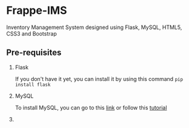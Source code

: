 # Frappe-IMS
Inventory Management System designed using Flask, MySQL, HTML5, CSS3 and Bootstrap

## Pre-requisites

1. Flask

     If you don't have it yet, you can install it by using this command
`pip install flask`

2. MySQL

    To install MySQL, you can go to this [link](https://cdn.mysql.com//Downloads/MySQLInstaller/mysql-installer-community-8.0.23.0.msi) or follow this [tutorial](https://phoenixnap.com/kb/install-mysql-on-windows)
    
3. 
